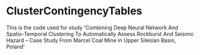 # ClusterContingencyTables
This is the code used for study 'Combining Deep Neural Network And Spatio-Temporal Clustering To Automatically Assess Rockburst And Seismic Hazard – Case Study From Marcel Coal Mine in Upper Silesian Basin, Poland'
